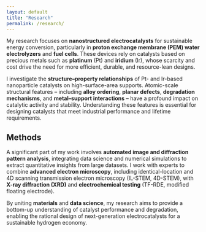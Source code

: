 ```yaml
---
layout: default
title: "Research"
permalink: /research/
---
```


My research focuses on **nanostructured electrocatalysts** for sustainable energy conversion, particularly in **proton exchange membrane (PEM) water electrolyzers** and **fuel cells**. These devices rely on catalysts based on precious metals such as **platinum** (Pt) and **iridium** (Ir), whose scarcity and cost drive the need for more efficient, durable, and resource-lean designs.

I investigate the **structure–property relationships** of Pt- and Ir-based nanoparticle catalysts on high-surface-area supports. Atomic-scale structural features – including **alloy ordering**, **planar defects**, **degradation mechanisms**, and **metal–support interactions** – have a profound impact on catalytic activity and stability. Understanding these features is essential for designing catalysts that meet industrial performance and lifetime requirements.

## Methods

A significant part of my work involves **automated image and diffraction pattern analysis**, integrating data science and numerical simulations to extract quantitative insights from large datasets.
I work with experts to combine **advanced electron microscopy**, including identical-location and 4D scanning transmission electron microscopy (IL-STEM, 4D-STEM), with **X-ray diffraction (XRD)** and **electrochemical testing** (TF-RDE, modified floating electrode).

By uniting **materials** and **data science**, my research aims to provide a bottom-up understanding of catalyst performance and degradation, enabling the rational design of next-generation electrocatalysts for a sustainable hydrogen economy.
